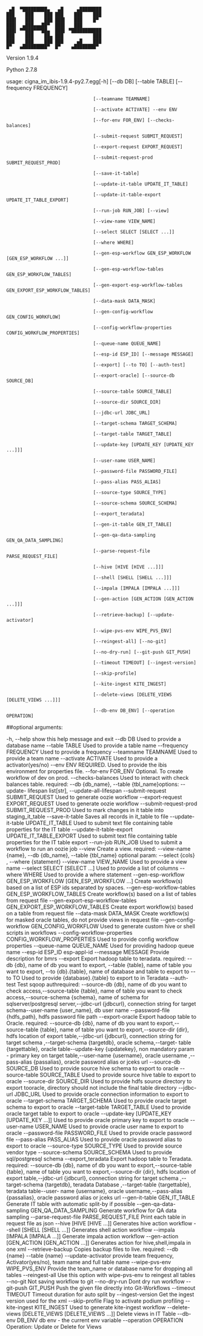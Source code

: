 ```
 ▄█  ▀█████████▄   ▄█     ▄████████
███    ███    ███ ███    ███    ███
███▌   ███    ███ ███▌   ███    █▀
███▌  ▄███▄▄▄██▀  ███▌   ███
███▌ ▀▀███▀▀▀██▄  ███▌ ▀███████████
███    ███    ██▄ ███           ███
███    ███    ███ ███     ▄█    ███
█▀   ▄█████████▀  █▀    ▄████████▀

```

Version 1.9.4

Python 2.7.8

usage: cigna_im_ibis-1.9.4-py2.7.egg[-h] [--db DB] [--table TABLE]
                                    [--frequency FREQUENCY]

                                    [--teamname TEAMNAME]

                                    [--activate ACTIVATE] --env ENV

                                    [--for-env FOR_ENV] [--checks-balances]

                                    [--submit-request SUBMIT_REQUEST]

                                    [--export-request EXPORT_REQUEST]

                                    [--submit-request-prod SUBMIT_REQUEST_PROD]

                                    [--save-it-table]

                                    [--update-it-table UPDATE_IT_TABLE]

                                    [--update-it-table-export UPDATE_IT_TABLE_EXPORT]

                                    [--run-job RUN_JOB] [--view]

                                    [--view-name VIEW_NAME]

                                    [--select SELECT [SELECT ...]]

                                    [--where WHERE]

                                    [--gen-esp-workflow GEN_ESP_WORKFLOW [GEN_ESP_WORKFLOW ...]]

                                    [--gen-esp-workflow-tables GEN_ESP_WORKFLOW_TABLES]

                                    [--gen-export-esp-workflow-tables GEN_EXPORT_ESP_WORKFLOW_TABLES]

                                    [--data-mask DATA_MASK]

                                    [--gen-config-workflow GEN_CONFIG_WORKFLOW]

                                    [--config-workflow-properties CONFIG_WORKFLOW_PROPERTIES]

                                    [--queue-name QUEUE_NAME]

                                    [--esp-id ESP_ID] [--message MESSAGE]

                                    [--export] [--to TO] [--auth-test]

                                    [--export-oracle] [--source-db SOURCE_DB]

                                    [--source-table SOURCE_TABLE]

                                    [--source-dir SOURCE_DIR]

                                    [--jdbc-url JDBC_URL]

                                    [--target-schema TARGET_SCHEMA]

                                    [--target-table TARGET_TABLE]

                                    [--update-key [UPDATE_KEY [UPDATE_KEY ...]]]

                                    [--user-name USER_NAME]

                                    [--password-file PASSWORD_FILE]

                                    [--pass-alias PASS_ALIAS]

                                    [--source-type SOURCE_TYPE]

                                    [--source-schema SOURCE_SCHEMA]

                                    [--export_teradata]

                                    [--gen-it-table GEN_IT_TABLE]

                                    [--gen-qa-data-sampling GEN_QA_DATA_SAMPLING]

                                    [--parse-request-file PARSE_REQUEST_FILE]

                                    [--hive [HIVE [HIVE ...]]]

                                    [--shell [SHELL [SHELL ...]]]

                                    [--impala [IMPALA [IMPALA ...]]]

                                    [--gen-action [GEN_ACTION [GEN_ACTION ...]]]

                                    [--retrieve-backup] [--update-activator]

                                    [--wipe-pvs-env WIPE_PVS_ENV]

                                    [--reingest-all] [--no-git]

                                    [--no-dry-run] [--git-push GIT_PUSH]

                                    [--timeout TIMEOUT] [--ingest-version]

                                    [--skip-profile]

                                    [--kite-ingest KITE_INGEST]

                                    [--delete-views [DELETE_VIEWS [DELETE_VIEWS ...]]]

                                    [--db-env DB_ENV] [--operation OPERATION]


##optional arguments:

  -h, --help            show this help message and exit
  --db DB               Used to provide a database name
  --table TABLE         Used to provide a table name
  --frequency FREQUENCY
                        Used to provide a frequency
  --teamname TEAMNAME   Used to provide a team name
  --activate ACTIVATE   Used to provide a activator(yes/no)
  --env ENV             REQUIRED. Used to provide the ibis environment for
                        properties file.
  --for-env FOR_ENV     Optional. To create workflow of dev on prod.
  --checks-balances     Used to interact with check balances table. required:
                        --db {db_name}, --table {tbl_name}options: --update-
                        lifespan list[str], --update-all-lifespan
  --submit-request SUBMIT_REQUEST
                        Used to generate oozie workflow
  --export-request EXPORT_REQUEST
                        Used to generate oozie workflow
  --submit-request-prod SUBMIT_REQUEST_PROD
                        Used to mark changes in it table into staging_it_table
  --save-it-table       Saves all records in it_table to file
  --update-it-table UPDATE_IT_TABLE
                        Used to submit text file containing table properties
                        for the IT table
  --update-it-table-export UPDATE_IT_TABLE_EXPORT
                        Used to submit text file containing table properties
                        for the IT table export
  --run-job RUN_JOB     Used to submit a workflow to run an oozie job
  --view                Create a view. required: --view-name {name}, --db
                        {db_name}, --table {tbl_name} optional param: --select
                        {cols} , --where {statement}
  --view-name VIEW_NAME
                        Used to provide a view name
  --select SELECT [SELECT ...]
                        Used to provide a list of columns
  --where WHERE         Used to provide a where statement
  --gen-esp-workflow GEN_ESP_WORKFLOW [GEN_ESP_WORKFLOW ...]
                        Create workflow(s) based on a list of ESP ids
                        separated by spaces.
  --gen-esp-workflow-tables GEN_ESP_WORKFLOW_TABLES
                        Create workflow(s) based on a list of tables from
                        request file
  --gen-export-esp-workflow-tables GEN_EXPORT_ESP_WORKFLOW_TABLES
                        Create export workflow(s) based on a table from
                        request file
  --data-mask DATA_MASK
                        Create workflow(s) for masked oracle tables, do not
                        provide views in request file
  --gen-config-workflow GEN_CONFIG_WORKFLOW
                        Used to generate custom hive or shell scripts in
                        workflows
  --config-workflow-properties CONFIG_WORKFLOW_PROPERTIES
                        Used to provide config workflow properties
  --queue-name QUEUE_NAME
                        Used for providing hadoop queue name
  --esp-id ESP_ID       esp-appl-id
  --message MESSAGE     Provide description for bmrs
  --export              Export hadoop table to teradata. required: --db {db},
                        name of db you want to export, --table {table}, name
                        of table you want to export, --to {db}.{table}, name
                        of database and table to export to
  --to TO               Used to provide {database}.{table} to export to in
                        Teradata
  --auth-test           Test sqoop authrequired: --source-db {db}, name of db
                        you want to check access,--source-table {table}, name
                        of table you want to check access,--source-schema
                        {schema}, name of schema for sqlserver/postgresql
                        server,--jdbc-url {jdbcurl}, connection string for
                        target schema--user-name {user_name}, db user name
                        --password-file {hdfs_path}, hdfs password file path
  --export-oracle       Export hadoop table to Oracle. required: --source-db
                        {db}, name of db you want to export,--source-table
                        {table}, name of table you want to export,--source-dir
                        {dir}, hdfs location of export table,--jdbc-url
                        {jdbcurl}, connection string for target schema
                        ,--target-schema {targetdb}, oracle schema,--target-
                        table {targettable}, oracle table--update-key
                        {updatekey}, non mandatory param - primary key on
                        target table,--user-name {username}, oracle username
                        ,--pass-alias {passalias}, oracle password alias or
                        jceks url
  --source-db SOURCE_DB
                        Used to provide source hive schema to export to oracle
  --source-table SOURCE_TABLE
                        Used to provide source hive table to export to oracle
  --source-dir SOURCE_DIR
                        Used to provide hdfs source directory to export
                        tooracle, directory should not include the final table
                        directory
  --jdbc-url JDBC_URL   Used to provide oracle connection information to
                        export to oracle
  --target-schema TARGET_SCHEMA
                        Used to provide oracle target schema to export to
                        oracle
  --target-table TARGET_TABLE
                        Used to provide oracle target table to export to
                        oracle
  --update-key [UPDATE_KEY [UPDATE_KEY ...]]
                        Used to provide oracle primary key to export to oracle
  --user-name USER_NAME
                        Used to provide oracle user name to export to oracle
  --password-file PASSWORD_FILE
                        Used to provide oracle password file
  --pass-alias PASS_ALIAS
                        Used to provide oracle password alias to export to
                        oracle
  --source-type SOURCE_TYPE
                        Used to provide source vendor type
  --source-schema SOURCE_SCHEMA
                        Used to provide sql/postgresql schema
  --export_teradata     Export hadoop table to Teradata. required: --source-db
                        {db}, name of db you want to export,--source-table
                        {table}, name of table you want to export,--source-dir
                        {dir}, hdfs location of export table,--jdbc-url
                        {jdbcurl}, connection string for target schema
                        ,--target-schema {targetdb}, teradata Database
                        ,--target-table {targettable}, teradata table--user-
                        name {username}, oracle username,--pass-alias
                        {passalias}, oracle password alias or jceks url
  --gen-it-table GEN_IT_TABLE
                        Generate IT table with automatic split-by if possible
  --gen-qa-data-sampling GEN_QA_DATA_SAMPLING
                        Generate workflow for QA data sampling
  --parse-request-file PARSE_REQUEST_FILE
                        Print each table in request file as json
  --hive [HIVE [HIVE ...]]
                        Generates hive action workflow
  --shell [SHELL [SHELL ...]]
                        Generates shell action workflow
  --impala [IMPALA [IMPALA ...]]
                        Generate impala action workflow
  --gen-action [GEN_ACTION [GEN_ACTION ...]]
                        Generates action for hive,shell,impala in one xml
  --retrieve-backup     Copies backup files to live. required: --db {name}
                        --table {name}
  --update-activator    provide team frequency, Activator(yes/no), team name
                        and full table name
  --wipe-pvs-env WIPE_PVS_ENV
                        Provide the team_name or database name for dropping
                        all tables
  --reingest-all        Use this option with wipe-pvs-env to reingest all
                        tables
  --no-git              Not saving workflow to git
  --no-dry-run          Dont dry run workflow
  --git-push GIT_PUSH   Push the given file directly into Git-Workflows
  --timeout TIMEOUT     Timeout duration for auto split by
  --ingest-version      Get the ingest version used for the xml
  --skip-profile        Flag to activate podium profiling
  --kite-ingest KITE_INGEST
                        Used to generate kite-ingest workflow
  --delete-views [DELETE_VIEWS [DELETE_VIEWS ...]]
                        Delete views in IT Table
  --db-env DB_ENV       db env - the current env variable
  --operation OPERATION
                        Operation: Update or Delete for Views
